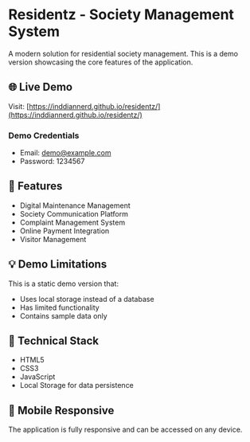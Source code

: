 # Residentz - Society Management System

A modern solution for residential society management. This is a demo version showcasing the core features of the application.

## 🌐 Live Demo
Visit: [https://inddiannerd.github.io/residentz/](https://inddiannerd.github.io/residentz/)

### Demo Credentials
- Email: demo@example.com
- Password: 1234567

## 🚀 Features
- Digital Maintenance Management
- Society Communication Platform
- Complaint Management System
- Online Payment Integration
- Visitor Management

## 💡 Demo Limitations
This is a static demo version that:
- Uses local storage instead of a database
- Has limited functionality
- Contains sample data only

## 🔧 Technical Stack
- HTML5
- CSS3
- JavaScript
- Local Storage for data persistence

## 📱 Mobile Responsive
The application is fully responsive and can be accessed on any device.
